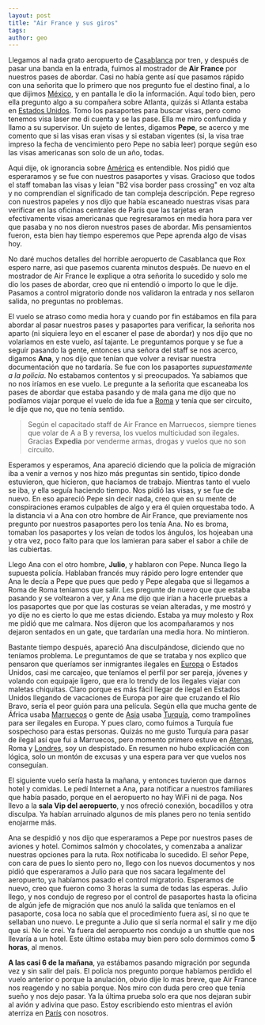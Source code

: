 ```yaml
---
layout: post
title: "Air France y sus giros"
tags: 
author: geo
---
```

Llegamos al nada grato aeropuerto de [Casablanca](/tag/casablanca) por tren, y después de pasar una banda en la entrada, fuimos al mostrador de **Air France** por nuestros pases de abordar. Casi no había gente así que pasamos rápido con una señorita que lo primero que nos pregunto fue el destino final, a lo que dijimos [México](/tag/mexico), y en pantalla le dio la información. Aquí todo bien, pero ella pregunto algo a su compañera sobre Atlanta, quizás si Atlanta estaba en [Estados Unidos](/tag/estados-unidos). Tomo los pasaportes para buscar  visas, pero como tenemos visa laser me di cuenta y se las pase. Ella me miro confundida y llamo a su supervisor. Un sujeto de lentes, digamos **Pepe**, se acerco y me comento que si las visas eran visas y si estaban vigentes (si, la visa trae impreso la fecha de vencimiento pero Pepe no sabia leer) porque según eso las visas americanas son solo de un año, todas. 

Aqui dije, ok ignorancia sobre [América](/tag/america) es entendible. Nos pidió que esperaramos y se fue con nuestros pasaportes y visas. Gracioso que todos el staff tomaban las visas y leian "B2 visa border pass crossing" en voz alta y no comprendían el significado de tan compleja descripción. Pepe regreso con nuestros papeles y nos dijo que había escaneado nuestras visas para verificar en las oficinas centrales de Paris que las tarjetas eran efectivamente visas americanas que regresaramos en media hora para ver que pasaba y no nos dieron nuestros pases de abordar. Mis pensamientos fueron, esta bien hay tiempo esperemos que Pepe aprenda algo de visas hoy. 

No daré muchos detalles del horrible aeropuerto de Casablanca que Rox espero narre, asi que pasemos cuarenta minutos después. De nuevo en el mostrador de Air France le explique a otra señorita lo sucedido y solo me dio los pases de abordar, creo que ni entendió o importo lo que le dije. Pasamos a control migratorio donde nos validaron la entrada y nos sellaron salida, no preguntas no problemas. 

El vuelo se atraso como media hora y cuando por fin estábamos en fila para abordar al pasar nuestros pases y pasaportes para verificar, la señorita nos aparto (ni siquiera leyo en el escaner el pase de abordar) y nos dijo que no volariamos en este vuelo, así tajante. Le preguntamos porque y se fue a seguir pasando la gente, entonces una señora del staff se nos acerco, digamos **Ana**, y nos dijo que tenían que volver a revisar nuestra documentación que no tardaría. Se fue con los pasaportes *supuestamente a la policía*. No estabamos contentos y si preocupados. Ya sabiamos que no nos iríamos en ese vuelo. Le pregunte a la señorita que escaneaba los pases de abordar que estaba pasando y de mala gana me dijo que no podíamos viajar porque el vuelo de ida fue a [Roma](/tag/roma) y tenía que ser circuito, le dije que no, que no tenía sentido. 

>Según el capacitado staff de Air France en Marruecos, siempre tienes que volar de  A a B y reversa, los vuelos multiciudad son ilegales. Gracias **Expedia** por venderme armas, drogas y vuelos que no son circuito. 

Esperamos y esperamos, Ana apareció diciendo que la policía de migración iba a venir a vernos y nos hizo más preguntas sin sentido, típico donde estuvieron, que hicieron, que hacíamos de trabajo. Mientras tanto el vuelo se iba, y ella seguía haciendo tiempo. Nos pidió las visas, y se fue de nuevo. En eso apareció Pepe sin decir nada, creo que en su mente de conspiraciones eramos culpables de algo y era él quien orquestaba todo. A la distancia vi a Ana con otro hombre de Air France, que previamente nos pregunto por nuestros pasaportes pero los tenía Ana. No es broma, tomaban los pasaportes y los veían de todos los ángulos, los hojeaban una y otra vez, poco falto para que los lamieran para saber el sabor a chile de las cubiertas. 

Llego Ana con el otro hombre, **Julio**, y hablaron con Pepe. Nunca llego la supuesta policía. Hablaban francés muy rápido pero logre entender que Ana le decía a Pepe que pues que pedo y Pepe alegaba que si llegamos a Roma de Roma teníamos que salir. Les pregunte de nuevo que que estaba pasando y se voltearon a ver, y Ana me dijo que irían a hacerle pruebas a los pasaportes que por que las costuras se veian alteradas, y me mostró y yo dije no es cierto lo que me estas diciendo. Estaba ya muy molesto y Rox me pidió que me calmara. Nos dijeron que los acompañaramos y nos dejaron sentados en un gate, que tardarían una media hora. No mintieron. 

Bastante tiempo después, apareció Ana disculpándose, diciendo que no teníamos problema. Le preguntamos de que se trataba y nos explico que pensaron que queríamos ser inmigrantes ilegales en [Europa](/tag/europa) o Estados Unidos, casi me carcajeo, que teníamos el perfil por ser pareja, jóvenes y volando con equipaje ligero, que era lo trendy de los ilegales viajar con maletas chiquitas. Claro porque es más fácil llegar de ilegal en Estados Unidos llegando de vacaciones de Europa por aire que cruzando el Río Bravo, sería el peor guión para una película. Según ella que mucha gente de África usaba [Marruecos](/tag/marruecos) o gente de [Asia](/tag/asia) usaba [Turquía](/tag/turquia), como trampolines para ser ilegales en Europa. Y pues claro, como fuimos a Turquía fue sospechoso para estas personas. Quizás no me gusto Turquía para pasar de ilegal así que fui a Marruecos, pero momento primero estuve en [Atenas](/tag/atenas), Roma y [Londres](/tag/londres), soy un despistado. En resumen no hubo explicación con lógica, solo un montón de excusas y una espera para ver que vuelos nos conseguían. 

El siguiente vuelo sería hasta la mañana, y entonces tuvieron que darnos hotel y comidas. Le pedí Internet a Ana, para notificar a nuestros familiares que había pasado, porque en el aeropuerto no hay WiFi ni de paga. Nos llevo a la **sala Vip del aeropuerto**, y nos ofreció conexión, bocadillos y otra disculpa. Ya habían arruinado algunos de mis planes pero no tenia sentido enojarme más. 

Ana se despidió y nos dijo que esperaramos a Pepe por nuestros pases de aviones y hotel. Comimos salmón y chocolates, y comenzaba a analizar nuestras opciones para la ruta. Rox notificaba lo sucedido. El señor Pepe, con cara de pues lo siento pero no, llego con los nuevos documentos y nos pidió que esperaramos a Julio para que nos sacara legalmente del aeropuerto, ya habíamos pasado el control migratorio. Esperamos de nuevo, creo que fueron como 3 horas la suma de todas las esperas. 
Julio llego, y nos condujo de regreso por el control de pasaportes hasta la oficina de algún jefe de migración que nos anuló la salida que teníamos en el pasaporte, cosa loca no sabía que el procedimiento fuera así, si no que te sellaban uno nuevo. Le pregunte a Julio que si sería normal el salir y me dijo que si. No le creí. Ya fuera del aeropuerto nos condujo a un shuttle que nos llevaría a un hotel. Este último estaba muy bien pero solo dormimos como **5 horas**, al menos. 

**A las casi 6 de la mañana**, ya estábamos pasando migración por segunda vez y sin salir del país. El policía nos pregunto porque habíamos perdido el vuelo anterior o porque la anulación, obvio dije lo mas breve, que Air France nos reagendo y no sabia porque. Nos miro con duda pero creo que tenía sueño y nos dejo pasar. Ya la última prueba solo era que nos dejaran subir al avión y adivina que paso. Estoy escribiendo esto mientras el avión aterriza en [París](/tag/paris) con nosotros. 